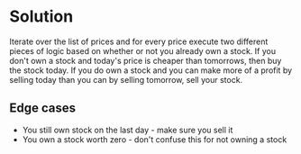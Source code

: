 # Solution

Iterate over the list of prices and for every price execute two different 
pieces of logic based on whether or not you already own a stock. If you
don't own a stock and today's price is cheaper than tomorrows, then buy
the stock today. If you do own a stock and you can make more of a profit
by selling today than you can by selling tomorrow, sell your stock.

## Edge cases

- You still own stock on the last day - make sure you sell it
- You own a stock worth zero - don't confuse this for not owning a stock
